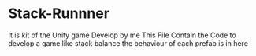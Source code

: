 # Stack-Runnner
It is kit of the Unity game Develop by me
This File Contain the Code to develop a game like stack balance the behaviour of each prefab is in here

